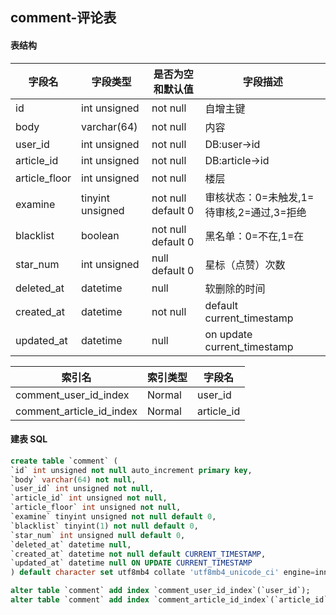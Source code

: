 ## comment-评论表

#### 表结构

| 字段名        | 字段类型         | 是否为空和默认值   | 字段描述                                  |
| ------------- | ---------------- | ------------------ | ----------------------------------------- |
| id            | int unsigned     | not null           | 自增主键                                  |
| body          | varchar(64)      | not null           | 内容                                      |
| user_id       | int unsigned     | not null           | DB:user->id                               |
| article_id    | int unsigned     | not null           | DB:article->id                            |
| article_floor | int unsigned     | not null           | 楼层                                      |
| examine       | tinyint unsigned | not null default 0 | 审核状态：0=未触发,1=待审核,2=通过,3=拒绝 |
| blacklist     | boolean          | not null default 0 | 黑名单：0=不在,1=在                       |
| star_num      | int unsigned     | null default 0     | 星标（点赞）次数                          |
| deleted_at    | datetime         | null               | 软删除的时间                              |
| created_at    | datetime         | not null           | default current_timestamp                 |
| updated_at    | datetime         | null               | on update current_timestamp               |

| 索引名                   | 索引类型 | 字段名     |
| ------------------------ | -------- | ---------- |
| comment_user_id_index    | Normal   | user_id    |
| comment_article_id_index | Normal   | article_id |

#### 建表 SQL

```sql
create table `comment` (
`id` int unsigned not null auto_increment primary key,
`body` varchar(64) not null,
`user_id` int unsigned not null,
`article_id` int unsigned not null,
`article_floor` int unsigned not null,
`examine` tinyint unsigned not null default 0,
`blacklist` tinyint(1) not null default 0,
`star_num` int unsigned null default 0,
`deleted_at` datetime null,
`created_at` datetime not null default CURRENT_TIMESTAMP,
`updated_at` datetime null ON UPDATE CURRENT_TIMESTAMP
) default character set utf8mb4 collate 'utf8mb4_unicode_ci' engine=innodb;

alter table `comment` add index `comment_user_id_index`(`user_id`);
alter table `comment` add index `comment_article_id_index`(`article_id`);
```

